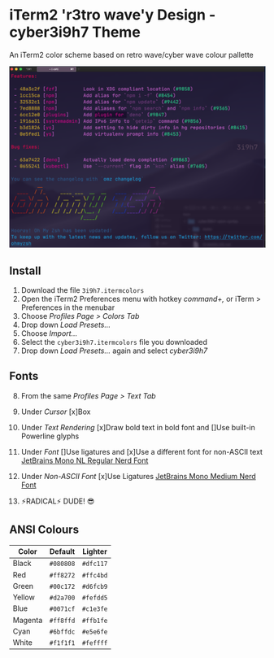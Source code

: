 # iTerm2 'r3tro wave'y Design - cyber3i9h7 Theme

An iTerm2 color scheme based on retro wave/cyber wave colour pallette

![terminal](cyber3i9h7_screenshot.png)

## Install

1. Download the file `3i9h7.itermcolors`
2. Open the iTerm2 Preferences menu with hotkey *command+,* or iTerm > Preferences in the menubar
3. Choose *Profiles Page > Colors Tab*
4. Drop down *Load Presets...*
5. Choose *Import...*
6. Select the `cyber3i9h7.itermcolors` file you downloaded
7. Drop down *Load Presets...* again and select *cyber3i9h7*

## Fonts

8. From the same *Profiles Page > Text Tab*
9. Under *Cursor* [x]Box
10. Under *Text Rendering* [x]Draw bold text in bold font and []Use built-in Powerline glyphs
11. Under *Font* []Use ligatures and [x]Use a different font for non-ASCII text
    [JetBrains Mono NL Regular Nerd Font](https://github.com/ryanoasis/nerd-fonts/tree/master/patched-fonts/JetBrainsMono/NoLigatures/Regular/complete)
12. Under *Non-ASCII Font* [x]Use Ligatures
    [JetBrains Mono Medium Nerd Font](https://github.com/ryanoasis/nerd-fonts/tree/master/patched-fonts/JetBrainsMono/Ligatures/Medium/complete)

13. ⚡️RADICAL⚡️ DUDE! 😎

## ANSI Colours

Color             | Default          |  Lighter   |
---               | ---              |  ---       |
Black             | `#080808`        |  `#dfc117` |
Red               | `#ff8272`        |  `#ffc4bd` |
Green             | `#00c172`        |  `#d6fcb9` |
Yellow            | `#d2a700`        |  `#fefdd5` |
Blue              | `#0071cf`        |  `#c1e3fe` |
Magenta           | `#ff8ffd`        |  `#ffb1fe` |
Cyan              | `#6bffdc`        |  `#e5e6fe` |
White             | `#f1f1f1`        |  `#feffff` |
